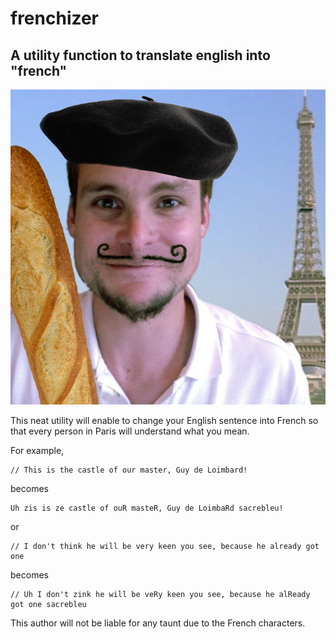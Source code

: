 # frenchizer

## A utility function to translate english into "french"

![french stereotype](./superDupont.jpg)

This neat utility will enable to change your English sentence into French so that every person in Paris will understand what you mean.

For example,
```
// This is the castle of our master, Guy de Loimbard!
```
becomes

```
Uh zis is ze castle of ouR masteR, Guy de LoimbaRd sacrebleu!
```

or 
```
// I don't think he will be very keen you see, because he already got one
```
becomes
``` 
// Uh I don't zink he will be veRy keen you see, because he alReady got one sacrebleu
```

This author will not be liable for any taunt due to the French characters.

